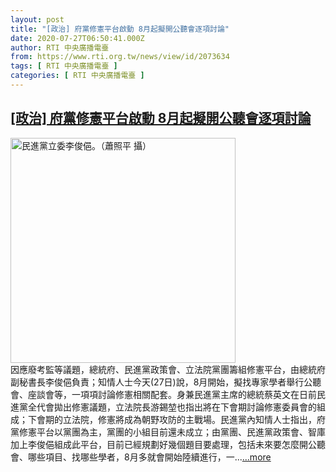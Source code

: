 ```yaml
---
layout: post
title: "[政治] 府黨修憲平台啟動 8月起擬開公聽會逐項討論"
date: 2020-07-27T06:50:41.000Z
author: RTI 中央廣播電臺
from: https://www.rti.org.tw/news/view/id/2073634
tags: [ RTI 中央廣播電臺 ]
categories: [ RTI 中央廣播電臺 ]
---
```

<!--1595832641000-->
[[政治] 府黨修憲平台啟動 8月起擬開公聽會逐項討論](https://www.rti.org.tw/news/view/id/2073634)
------

<div>
<img src="https://static.rti.org.tw/assets/thumbnails/2018/10/12/153855221715673.jpg" width="360" alt="民進黨立委李俊俋。（蕭照平 攝）" title="民進黨立委李俊俋。（蕭照平 攝）"><br>因應廢考監等議題，總統府、民進黨政策會、立法院黨團籌組修憲平台，由總統府副秘書長李俊俋負責；知情人士今天(27日)說，8月開始，擬找專家學者舉行公聽會、座談會等，一項項討論修憲相關配套。身兼民進黨主席的總統蔡英文在日前民進黨全代會拋出修憲議題，立法院長游錫堃也指出將在下會期討論修憲委員會的組成；下會期的立法院，修憲將成為朝野攻防的主戰場。民進黨內知情人士指出，府黨修憲平台以黨團為主，黨團的小組目前還未成立；由黨團、民進黨政策會、智庫加上李俊俋組成此平台，目前已經規劃好幾個題目要處理，包括未來要怎麼開公聽會、哪些項目、找哪些學者，8月多就會開始陸續進行，一...<a target="_blank" href="https://www.rti.org.tw/news/view/id/2073634">...more</a>
</div>
